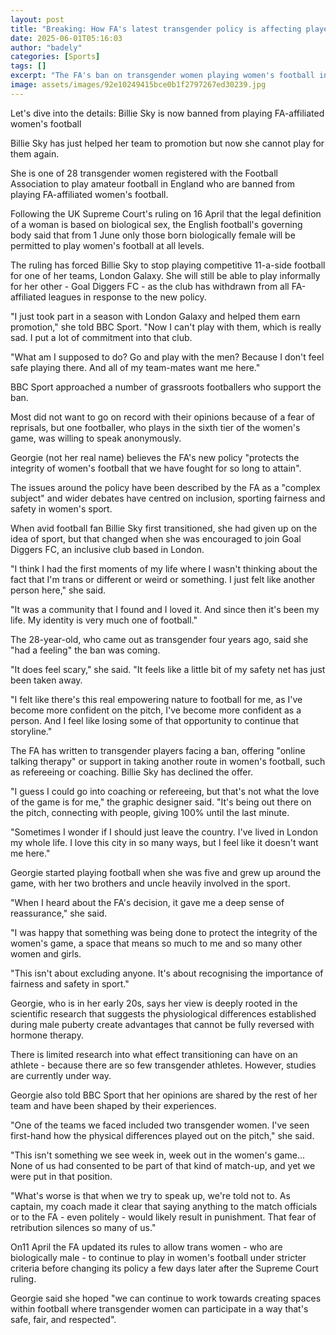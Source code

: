 ```yaml
---
layout: post
title: "Breaking: How FA's latest transgender policy is affecting players"
date: 2025-06-01T05:16:03
author: "badely"
categories: [Sports]
tags: []
excerpt: "The FA's ban on transgender women playing women's football in England comes into effect on Sunday - BBC Sport hears a range of views."
image: assets/images/92e10249415bce0b1f2797267ed30239.jpg
---
```


Let's dive into the details: Billie Sky is now banned from playing FA-affiliated women's football

 

Billie Sky has just helped her team to promotion but now she cannot play for them again.

She is one of 28 transgender women registered with the Football Association to play amateur football in England who are banned from playing FA-affiliated women's football.

Following the UK Supreme Court's ruling on 16 April that the legal definition of a woman is based on biological sex, the English football's governing body said that from 1 June only those born biologically female will be permitted to play women's football at all levels.

The ruling has forced Billie Sky to stop playing competitive 11-a-side football for one of her teams, London Galaxy. She will still be able to play informally for her other - Goal Diggers FC - as the club has withdrawn from all FA-affiliated leagues in response to the new policy.

"I just took part in a season with London Galaxy and helped them earn promotion," she told BBC Sport. "Now I can't play with them, which is really sad. I put a lot of commitment into that club.

"What am I supposed to do? Go and play with the men? Because I don't feel safe playing there. And all of my team-mates want me here."

BBC Sport approached a number of grassroots footballers who support the ban.

Most did not want to go on record with their opinions because of a fear of reprisals, but one footballer, who plays in the sixth tier of the women's game, was willing to speak anonymously.

Georgie (not her real name) believes the FA's new policy "protects the integrity of women's football that we have fought for so long to attain".

The issues around the policy have been described by the FA as a "complex subject" and wider debates have centred on inclusion, sporting fairness and safety in women's sport.

When avid football fan Billie Sky first transitioned, she had given up on the idea of sport, but that changed when she was encouraged to join Goal Diggers FC, an inclusive club based in London.

"I think I had the first moments of my life where I wasn't thinking about the fact that I'm trans or different or weird or something. I just felt like another person here," she said.

"It was a community that I found and I loved it. And since then it's been my life. My identity is very much one of football."

The 28-year-old, who came out as transgender four years ago, said she "had a feeling" the ban was coming.

"It does feel scary," she said. "It feels like a little bit of my safety net has just been taken away.

"I felt like there's this real empowering nature to football for me, as I've become more confident on the pitch, I've become more confident as a person. And I feel like losing some of that opportunity to continue that storyline."

The FA has written to transgender players facing a ban, offering "online talking therapy" or support in taking another route in women's football, such as refereeing or coaching. Billie Sky has declined the offer.

"I guess I could go into coaching or refereeing, but that's not what the love of the game is for me," the graphic designer said. "It's being out there on the pitch, connecting with people, giving 100% until the last minute.

"Sometimes I wonder if I should just leave the country. I've lived in London my whole life. I love this city in so many ways, but I feel like it doesn't want me here."

Georgie started playing football when she was five and grew up around the game, with her two brothers and uncle heavily involved in the sport.

"When I heard about the FA's decision, it gave me a deep sense of reassurance," she said.

"I was happy that something was being done to protect the integrity of the women's game, a space that means so much to me and so many other women and girls.

"This isn't about excluding anyone. It's about recognising the importance of fairness and safety in sport."

Georgie, who is in her early 20s, says her view is deeply rooted in the scientific research that suggests the physiological differences established during male puberty create advantages that cannot be fully reversed with hormone therapy.

There is limited research into what effect transitioning can have on an athlete - because there are so few transgender athletes. However, studies are currently under way.

Georgie also told BBC Sport that her opinions are shared by the rest of her team and have been shaped by their experiences.

"One of the teams we faced included two transgender women. I've seen first-hand how the physical differences played out on the pitch," she said.

"This isn't something we see week in, week out in the women's game... None of us had consented to be part of that kind of match-up, and yet we were put in that position.

"What's worse is that when we try to speak up, we're told not to. As captain, my coach made it clear that saying anything to the match officials or to the FA - even politely - would likely result in punishment. That fear of retribution silences so many of us."

On11 April the FA updated its rules to allow trans women - who are biologically male - to continue to play in women's football under stricter criteria before changing its policy a few days later after the Supreme Court ruling.

Georgie said she hoped "we can continue to work towards creating spaces within football where transgender women can participate in a way that's safe, fair, and respected".

